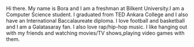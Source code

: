 Hi there. My name is Bora and I am a freshman at Bilkent University.I am a Computer Science student. I graduated from TED Ankara College and I also have an International Baccalaureate diploma. I love football and basketball and I am a Galatasaray fan. I also love rap/hip-hop music. I like hanging out with my friends and watching movies/TV shows,playing video games with them.
